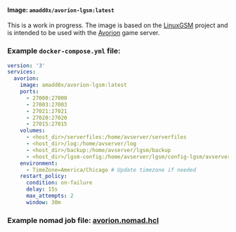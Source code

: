 #### Image: `amadd0x/avorion-lgsm:latest`

This is a work in progress. The image is based on the [LinuxGSM](https://linuxgsm.com/) project and is intended to be used with the [Avorion](https://www.avorion.net/) game server.

### Example `docker-compose.yml` file:

```yaml
version: '3'
services:
  avorion:
    image: amadd0x/avorion-lgsm:latest
    ports:
      - 27000:27000
      - 27003:27003
      - 27021:27021
      - 27020:27020
      - 27015:27015
    volumes:
      - <host_dir>/serverfiles:/home/avserver/serverfiles
      - <host_dir>/log:/home/avserver/log
      - <host_dir>/backup:/home/avserver/lgsm/backup
      - <host_dir>/lgsm-config:/home/avserver/lgsm/config-lgsm/avserver
    environment:
      - TimeZone=America/Chicago # Update timezone if needed
    restart_policy:
      condition: on-failure
      delay: 15s
      max_attempts: 2
      window: 30m
```

### Example nomad job file: [avorion.nomad.hcl](https://github.com/amadd0x/avorion-lgsm/blob/master/deployment/avorion.nomad.hcl)
